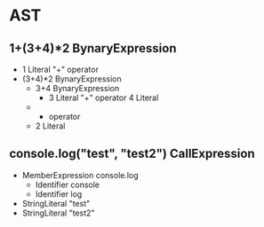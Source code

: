 # AST

## 1+(3+4)*2 BynaryExpression
- 1 Literal "+" operator
- (3+4)*2 BynaryExpression
   - 3+4 BynaryExpression
     - 3 Literal "+" operator  4 Literal 
   - * operator
   - 2 Literal

## console.log("test", "test2") CallExpression
- MemberExpression console.log
  - Identifier console
  - Identifier log
- StringLiteral "test"
- StringLiteral "test2"
